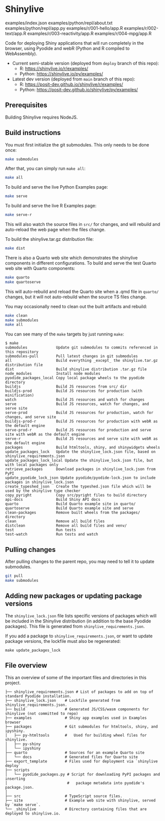 Shinylive
==========
examples/index.json
examples/python/repl/about.txt
examples/python/repl/app.py
examples/r/001-hello/app.R
examples/r/002-text/app.R
examples/r/003-reactivity/app.R
examples/r/004-mpg/app.R

Code for deploying Shiny applications that will run completely in the browser, using Pyodide and webR (Python and R compiled to WebAssembly).

* Current semi-stable version (deployed from `deploy` branch of this repo):
    * R: https://shinylive.io/r/examples/
    * Python: https://shinylive.io/py/examples/
* Latest dev version (deployed from `main` branch of this repo):
    * R: https://posit-dev.github.io/shinylive/r/examples/
    * Python: https://posit-dev.github.io/shinylive/py/examples/

## Prerequisites

Building Shinylive requires NodeJS.

## Build instructions

You must first initialize the git submodules. This only needs to be done once:

```bash
make submodules
```

After that, you can simply run `make all`:

```bash
make all
```

To build and serve the live Python Examples page:

```bash
make serve
```

To build and serve the live R Examples page:

```bash
make serve-r
```

This will also watch the source files in `src/` for changes, and will rebuild and auto-reload the web page when the files change.

To build the shinylive.tar.gz distribution file:

```bash
make dist
```


There is also a Quarto web site which demonstrates the shinylive components in different configurations. To build and serve the test Quarto web site with Quarto components:

```bash
make quarto
make quartoserve
```

This will auto-rebuild and reload the Quarto site when a .qmd file in `quarto/` changes, but it will not auto-rebuild when the source TS files change.


You may occasionally need to clean out the built artifacts and rebuild:

```sh
make clean
make submodules
make all
```


You can see many of the `make` targets by just running `make`:

```
$ make
submodules             Update git submodules to commits referenced in this repository
submodules-pull        Pull latest changes in git submodules
all                    Build everything _except_ the shinylive.tar.gz distribution file
dist                   Build shinylive distribution .tar.gz file
node_modules           Install node modules
pyodide_packages_local Copy local package wheels to the pyodide directory
buildjs                Build JS resources from src/ dir
buildjs-prod           Build JS resources for production (with minification)
watch                  Build JS resources and watch for changes
serve                  Build JS resources, watch for changes, and serve site
serve-prod             Build JS resources for production, watch for changes, and serve site
buildjs-prod-r         Build JS resources for production with webR as the default engine
serve-prod-r           Build JS resources for production and serve site with webR as the default engine
serve-r                Build JS resources and serve site with webR as the default engine
packages               Build htmltools, shiny, and shinywidgets wheels
update_packages_lock   Update the shinylive_lock.json file, based on shinylive_requirements.json
update_packages_lock_local Update the shinylive_lock.json file, but with local packages only
retrieve_packages      Download packages in shinylive_lock.json from PyPI
update_pyodide_lock_json Update pyodide/pyodide-lock.json to include packages in shinylive_lock.json
create_typeshed_json   Create the typeshed.json file which will be used by the shinylive type checker
copy_pyright           Copy src/pyright files to build directory
api-docs               Build Shiny API docs
quarto                 Build Quarto example site in quarto/
quartoserve            Build Quarto example site and serve
clean-packages         Remove built wheels from the packages/ directory
clean                  Remove all build files
distclean              Remove all build files and venv/
test                   Run tests
test-watch             Run tests and watch
```


## Pulling changes

After pulling changes to the parent repo, you may need to tell it to update submodules.

```bash
git pull
make submodules
```

## Adding new packages or updating package versions

The `shinylive_lock.json` file lists specific versions of packages which will be included in the Shinylive distribution (in addition to the base Pyodide packages). This file is generated from `shinylive_requirements.json`.

If you add a package to `shinylive_requirements.json`, or want to update package versions, the lockfile must also be regenerated:

```
make update_packages_lock
```


## File overview

This an overview of some of the important files and directories in this project.

```
├── shinylive_requirements.json # List of packages to add on top of standard Pyodide installation.
├── shinylive_lock.json    # Lockfile generated from shinylive_requirements.json.
├── build                  # Generated JS/CSS/wasm components for shinylive (not committed to repo)
├── examples               # Shiny app examples used in Examples browser
├── packages               # Git submodules for htmltools, shiny, and ipyshiny.
│   ├── py-htmltools       #   Used for building wheel files for shinylive.
│   ├── py-shiny
│   └── ipyshiny
├── quarto                 # Sources for an example Quarto site
│   └── docs               # Generated files for Quarto site
├── export_template        # Files used for deployment via `shinylive deploy`
├── scripts
│   └── pyodide_packages.py # Script for downloading PyPI packages and inserting
│                           #   package metadata into pyodide's package.json.
│
├── src                    # TypeScript source files.
├── site                   # Example web site with shinylive, served by `make serve`.
└── _shinylive             # Directory containing files that are deployed to shinylive.io.
```
